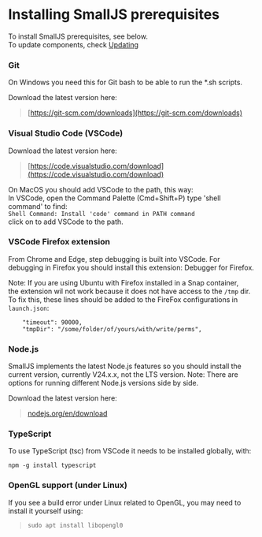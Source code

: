 # Installing SmallJS prerequisites

To install SmallJS prerequisites, see below.\
To update components, check [Updating](Updating.md)

### Git

On Windows you need this for Git bash to be able to run the *.sh scripts.

Download the latest version here:
> [https://git-scm.com/downloads](https://git-scm.com/downloads)

### Visual Studio Code (VSCode)

Download the latest version here:
> [https://code.visualstudio.com/download](https://code.visualstudio.com/download)

On MacOS you should add VSCode to the path, this way:\
In VSCode, open the Command Palette (Cmd+Shift+P) type 'shell command' to find:\
`Shell Command: Install 'code' command in PATH command`\
click on to add VSCode to the path.

### VSCode Firefox extension

From Chrome and Edge, step debugging is built into VSCode.
For debugging in Firefox you should install this extension: Debugger for Firefox.

Note:
If you are using Ubuntu with Firefox installed in a Snap container,\
the extension wil not work because it does not have access to the `/tmp` dir.\
To fix this, these lines should be added to the FireFox configurations  in  `launch.json`:

        "timeout": 90000,
        "tmpDir": "/some/folder/of/yours/with/write/perms",

### Node.js

SmallJS implements the latest Node.js features
so you should install the current version, currently V24.x.x, not the LTS version.
Note: There are options for running different Node.js versions side by side.

Download the latest version here:
> [nodejs.org/en/download](https://nodejs.org/en/download)

### TypeScript

To use TypeScript (tsc) from VSCode it needs to be installed globally, with:

`npm -g install typescript`

### OpenGL support (under Linux)

If you see a build error under Linux related to OpenGL, you may need to install it yourself using:
> `sudo apt install libopengl0`
